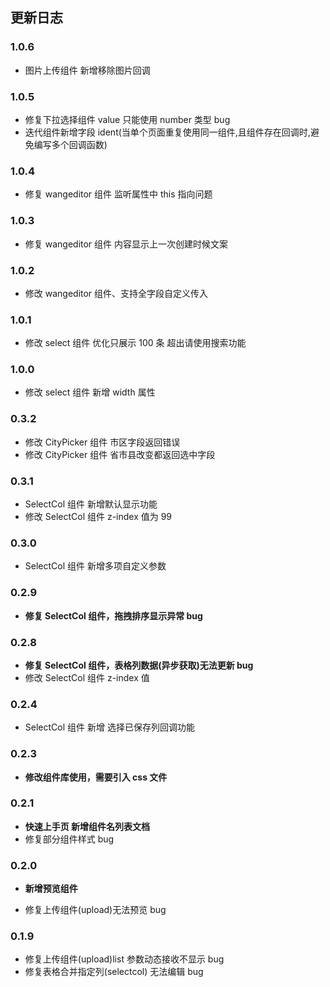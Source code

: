 <!--
 * @Description: 更新日志文档
 * @Author: panrui
 * @Date: 2021-06-09 16:13:12
 * @LastEditTime: 2021-10-29 11:23:31
 * @LastEditors: panrui
 * 不忘初心,不负梦想
-->

## 更新日志

### 1.0.6

- 图片上传组件 新增移除图片回调

### 1.0.5

- 修复下拉选择组件 value 只能使用 number 类型 bug
- 迭代组件新增字段 ident(当单个页面重复使用同一组件,且组件存在回调时,避免编写多个回调函数)
<!-- - 新增上传组件支持上传文件功能 -->

### 1.0.4

- 修复 wangeditor 组件 监听属性中 this 指向问题

### 1.0.3

- 修复 wangeditor 组件 内容显示上一次创建时候文案

### 1.0.2

- 修改 wangeditor 组件、支持全字段自定义传入

### 1.0.1

- 修改 select 组件 优化只展示 100 条 超出请使用搜索功能

### 1.0.0

- 修改 select 组件 新增 width 属性

### 0.3.2

- 修改 CityPicker 组件 市区字段返回错误
- 修改 CityPicker 组件 省市县改变都返回选中字段

### 0.3.1

- SelectCol 组件 新增默认显示功能
- 修改 SelectCol 组件 z-index 值为 99

### 0.3.0

- SelectCol 组件 新增多项自定义参数

### 0.2.9

- **修复 SelectCol 组件，拖拽排序显示异常 bug**

### 0.2.8

- **修复 SelectCol 组件，表格列数据(异步获取)无法更新 bug**
- 修改 SelectCol 组件 z-index 值

### 0.2.4

- SelectCol 组件 新增 选择已保存列回调功能

### 0.2.3

- **修改组件库使用，需要引入 css 文件**

### 0.2.1

- **快速上手页 新增组件名列表文档**
- 修复部分组件样式 bug

### 0.2.0

- **新增预览组件**

- 修复上传组件(upload)无法预览 bug

### 0.1.9

- 修复上传组件(upload)list 参数动态接收不显示 bug
- 修复表格合并指定列(selectcol) 无法编辑 bug
